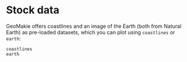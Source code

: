 # Stock data

GeoMakie offers coastlines and an image of the Earth (both from Natural Earth) as pre-loaded datasets, which you can plot using
`coastlines` or `earth`:

```@docs
coastlines
earth
```
